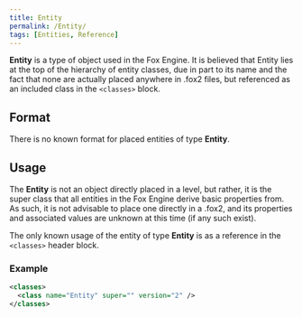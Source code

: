 ```yaml
---
title: Entity
permalink: /Entity/
tags: [Entities, Reference]
---
```


**Entity** is a type of object used in the Fox Engine. It is believed
that  Entity lies at the top of the hierarchy of entity classes,
due in part to its name and the fact that none are actually placed
anywhere in .fox2 files, but referenced as an included class in the
`<classes>` block.

## Format

There is no known format for placed entities of type **Entity**.

## Usage

The **Entity** is not an object directly placed in a level, but
rather, it is the super class that all entities in the Fox Engine derive
basic properties from. As such, it is not advisable to place one
directly in a .fox2, and its properties and associated values are
unknown at this time (if any such exist).

The only known usage of the entity of type **Entity** is as a reference
in the `<classes>` header block.
### Example
```xml
<classes>
  <class name="Entity" super="" version="2" />
</classes>
```

